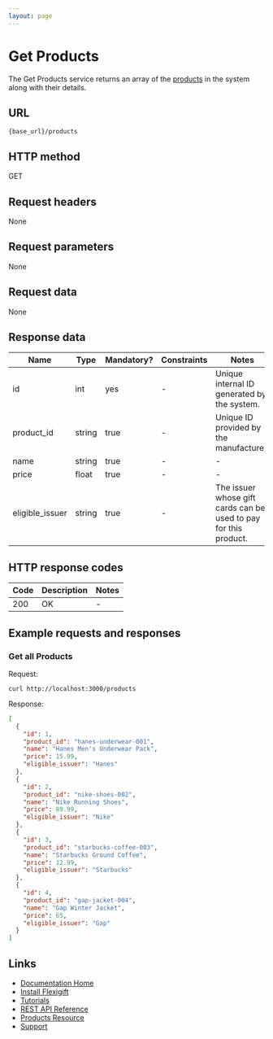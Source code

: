 ```yaml
---
layout: page
---
```


# Get Products

The Get Products service returns an array of the [products](index.md) in the system along with their details.

## URL

```shell
{base_url}/products
```

## HTTP method

GET

## Request headers

None

## Request parameters

None

## Request data

None

## Response data

| Name            | Type          | Mandatory? | Constraints | Notes |
| -------------   | ------------- | ---        | ---         | ---   |
| id              | int           | yes        | -           | Unique internal ID generated by the system. |
| product_id      | string        | true       | -           | Unique ID provided by the manufacturer. |
| name            | string        | true       | -           | -     |
| price           | float          | true       | -           | -     |
| eligible_issuer | string        | true       | -           | The issuer whose gift cards can be used to pay for this product. |

## HTTP response codes

| Code          | Description   | Notes |
| ------------- | ------------- | ---   |
| 200           | OK            | -     |

## Example requests and responses

### Get all Products

Request:

```shell
curl http://localhost:3000/products
```

Response:

```json
[
  {
    "id": 1,
    "product_id": "hanes-underwear-001",
    "name": "Hanes Men's Underwear Pack",
    "price": 15.99,
    "eligible_issuer": "Hanes"
  },
  {
    "id": 2,
    "product_id": "nike-shoes-002",
    "name": "Nike Running Shoes",
    "price": 89.99,
    "eligible_issuer": "Nike"
  },
  {
    "id": 3,
    "product_id": "starbucks-coffee-003",
    "name": "Starbucks Ground Coffee",
    "price": 12.99,
    "eligible_issuer": "Starbucks"
  },
  {
    "id": 4,
    "product_id": "gap-jacket-004",
    "name": "Gap Winter Jacket",
    "price": 65,
    "eligible_issuer": "Gap"
  }
]
```

## Links

* [Documentation Home](../../index.md)
* [Install Flexigift](../../setup.md)
* [Tutorials](../../tutorials/index.md)
* [REST API Reference](../../api/index.md)
* [Products Resource](index.md)
* [Support](mailto:support@example.com)